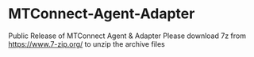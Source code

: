 # MTConnect-Agent-Adapter
Public Release of MTConnect Agent &amp; Adapter
Please download 7z from https://www.7-zip.org/ to unzip the archive files
